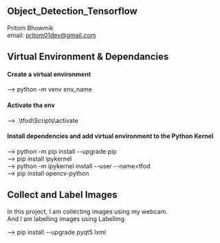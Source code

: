 ## Object_Detection_Tensorflow
Pritom Bhowmik  
email: pritom01dev@gmail.com  

## Virtual Environment & Dependancies

#### Create a virtual environment   
--> python -m venv env_name

#### Activate tha env
--> .\tfod\Scripts\activate

#### Install dependencies and add virtual environment to the Python Kernel

--> python -m pip install --upgrade pip  
--> pip install ipykernel  
--> python -m ipykernel install --user --name=tfod    
--> pip install opencv-python  

## Collect and Label Images
In this project, I am collecting images using my webcam.  
And I am labelling images using Labellmg

--> pip install --upgrade pyqt5 lxml  
